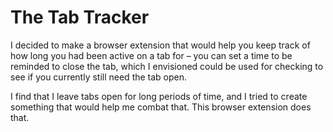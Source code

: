 <h1>The Tab Tracker</h1>

I decided to make a browser extension that would help you keep track of how long you had been active on a tab for – you can set a time to be reminded to close the tab, which I envisioned could be used for checking to see if you currently still need the tab open.

I find that I leave tabs open for long periods of time, and I tried to create something that would help me combat that. This browser extension does that.